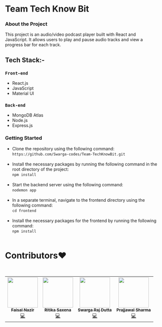 # Team Tech Know Bit

<h3>About the Project</h3>

This project is an audio/video podcast player built with React and JavaScript. It allows users to play and pause audio tracks and view a progress bar for each track.

## Tech Stack:-
### `Front-end`
* React.js
* JavaScript
* Material UI

### `Back-end`
* MongoDB Atlas
* Node.js
* Express.js


### Getting Started

* Clone the repository using the following command: <br>
``` https://github.com/Swarga-codes/Team-TechKnowBit.git ``` <br><br>
* Install the necessary packages by running the following command in the root directory of the project: <br>
``` npm install ``` <br><br>
* Start the backend server using the following command:  <br>
``` nodemon app ``` <br><br>
* In a separate terminal, navigate to the frontend directory using the following command:  <br>
``` cd frontend ``` <br><br>
* Install the necessary packages for the frontend by running the following command:  <br>
``` npm install ``` <br><br>


<h1>Contributors❤</h1>
<table>
  <tr>
    <td align="center">
            <a href="https://github.com/faisalnazir7">
              <img src="https://avatars.githubusercontent.com/u/73099635?v=4" width="100px" alt=""/><br />
              <sub><b>Faisal Nazir</b></sub>
            </a><br/>
            <a href="https://github.com/faisalnazir7">
                💻
            </a>
          </td>
     <td align="center">
            <a href="https://github.com/Ritika091">
              <img src="https://avatars.githubusercontent.com/u/74368711?v=4" width="100px" alt=""/><br />
              <sub><b>Ritika Saxena</b></sub>
            </a><br/>
            <a href="https://github.com/Ritika091">   
               💻
            </a>
          </td>
    <td align="center">
            <a href="https://github.com/Swarga-codes">
              <img src="https://avatars.githubusercontent.com/u/72154312?s=400&v=4" width="100px" alt=""/><br />
              <sub><b>Swarga Raj Dutta</b></sub>
            </a><br/>
            <a href="https://github.com/Swarga-codes">
                  💻
            </a>
          </td>
     <td align="center">
            <a href="https://github.com/Prajjawal-Sharma">
              <img src="https://avatars.githubusercontent.com/u/73784677?v=4" width="100px" alt=""/><br />
              <sub><b>Prajjawal Sharma</b></sub>
            </a><br/>
            <a href="https://github.com/Prajjawal-Sharma">
                 💻
            </a>
          </td>
  </tr>
</table>
